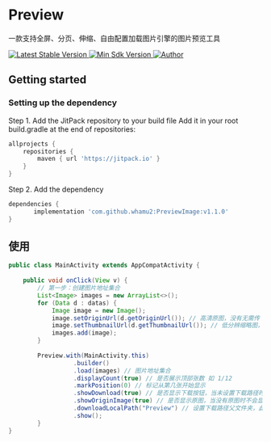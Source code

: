 # Preview
一款支持全屏、分页、伸缩、自由配置加载图片引擎的图片预览工具

<p align="left">
   <a href="https://jitpack.io/#whamu2/PreviewImage">
    <img src="https://jitpack.io/v/whamu2/PreviewImage.svg" alt="Latest Stable Version" />
  </a>
  <a href="https://developer.android.com/about/versions/android-4.4.html">
    <img src="https://img.shields.io/badge/API-19%2B-blue.svg?style=flat-square" alt="Min Sdk Version" />
  </a>
  <a href="https://github.com/whamu2">
    <img src="https://img.shields.io/badge/Author-whamu2-orange.svg?style=flat-square" alt="Author" />
  </a>
</p>

## Getting started

### Setting up the dependency

Step 1. Add the JitPack repository to your build file
Add it in your root build.gradle at the end of repositories:

```groovy
allprojects {
	repositories {
		maven { url 'https://jitpack.io' }
	}
}
```

Step 2. Add the dependency

```groovy
dependencies {
       implementation 'com.github.whamu2:PreviewImage:v1.1.0'
}
```

## 使用


```java
public class MainActivity extends AppCompatActivity {
    
    public void onClick(View v) {
        // 第一步：创建图片地址集合
        List<Image> images = new ArrayList<>();
        for (Data d : datas) {
            Image image = new Image();
            image.setOriginUrl(d.getOriginUrl()); // 高清原图，没有无需传
            image.setThumbnailUrl(d.getThumbnailUrl()); // 低分辨缩略图，必传
            images.add(image); 
        }
        
        Preview.with(MainActivity.this)
                  .builder()
                  .load(images) // 图片地址集合
                  .displayCount(true) // 是否展示顶部张数 如 1/12
                  .markPosition(0) // 标记从第几张开始显示
                  .showDownload(true) // 是否显示下载按钮，当未设置下载路径时不显示
                  .showOriginImage(true) // 是否显示原图，当没有原图时不会显示按钮
                  .downloadLocalPath("Preview") // 设置下载路径父文件夹，此路径为/storage/emulated/0/Pictures/Preview/
                  .show();
        }
}
```


